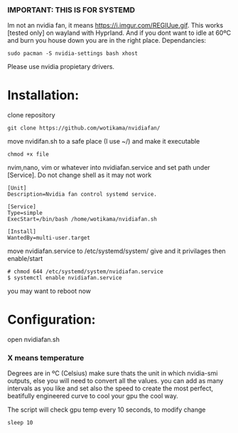 ### IMPORTANT: THIS IS FOR SYSTEMD

Im not an nvidia fan, it means https://i.imgur.com/REGlUue.gif. This works [tested only] on wayland with Hyprland. And if you dont want to idle at 60ºC and burn you house down you are in the right place.
Dependancies:
```
sudo pacman -S nvidia-settings bash xhost
```
Please use nvidia propietary drivers.

# Installation:
clone repository
```
git clone https://github.com/wotikama/nvidiafan/
```
move nvidifan.sh to a safe place (I use ~/) and make it executable
```
chmod +x file
```

nvim,nano, vim or whatever into nvidiafan.service
and set path under [Service]. Do not change shell as it may not work
```
[Unit]
Description=Nvidia fan control systemd service.

[Service]
Type=simple
ExecStart=/bin/bash /home/wotikama/nvidiafan.sh

[Install]
WantedBy=multi-user.target
```
move nvidiafan.service to /etc/systemd/system/
give and it privilages then enable/start
```
# chmod 644 /etc/systemd/system/nvidiafan.service
$ systemctl enable nvidiafan.service
```
you may want to reboot now

# Configuration:
open nvidiafan.sh 

### X means temperature 
Degrees are in ºC (Celsius) make sure thats the unit in which nvidia-smi outputs, else you will need to convert all the values.
you can add as many intervals as you like and set also the speed to create the most perfect, beatifully engineered curve to cool your gpu the cool way.

The script will check gpu temp every 10 seconds, to modify change
```
sleep 10
```
